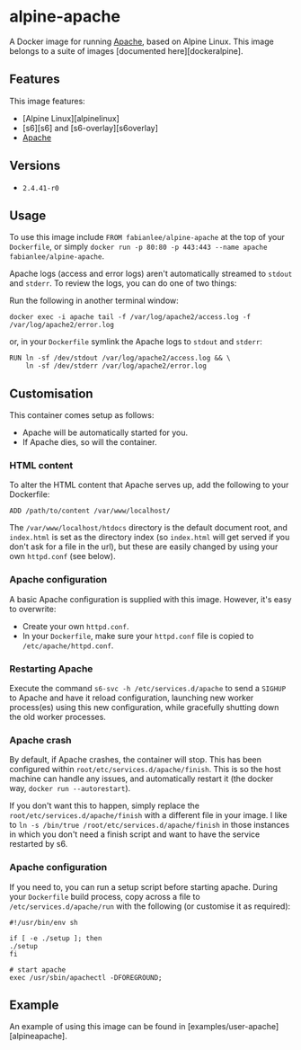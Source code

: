 # alpine-apache

A Docker image for running [Apache][apache], based on Alpine Linux.
This image belongs to a suite of images [documented here][dockeralpine].

## Features

This image features:

- [Alpine Linux][alpinelinux]
- [s6][s6] and [s6-overlay][s6overlay]
- [Apache][apache]

## Versions

- `2.4.41-r0 `

## Usage

To use this image include `FROM fabianlee/alpine-apache` at the top of your `Dockerfile`, or simply `docker run -p 80:80 -p 443:443 --name apache fabianlee/alpine-apache`.

Apache logs (access and error logs) aren't automatically streamed to `stdout` and `stderr`. To review the logs, you can do one of two things:

Run the following in another terminal window:

```
docker exec -i apache tail -f /var/log/apache2/access.log -f /var/log/apache2/error.log
```

or, in your `Dockerfile` symlink the Apache logs to `stdout` and `stderr`:

```
RUN ln -sf /dev/stdout /var/log/apache2/access.log && \
    ln -sf /dev/stderr /var/log/apache2/error.log
```

## Customisation

This container comes setup as follows:

- Apache will be automatically started for you.
- If Apache dies, so will the container.

### HTML content

To alter the HTML content that Apache serves up, add the following to your Dockerfile:

```
ADD /path/to/content /var/www/localhost/
```

The `/var/www/localhost/htdocs` directory is the default document root, and `index.html` is set as the directory index (so `index.html` will get served if you don't ask for a file in the url), but these are easily changed by using your own `httpd.conf` (see below).

### Apache configuration

A basic Apache configuration is supplied with this image. However, it's easy to overwrite:

- Create your own `httpd.conf`.
- In your `Dockerfile`, make sure your `httpd.conf` file is copied to `/etc/apache/httpd.conf`.

### Restarting Apache

Execute the command `s6-svc -h /etc/services.d/apache` to send a `SIGHUP` to Apache and have it reload configuration, launching new worker process(es) using this new configuration, while gracefully shutting down the old worker processes.

### Apache crash

By default, if Apache crashes, the container will stop. This has been configured within `root/etc/services.d/apache/finish`. This is so the host machine can handle any issues, and automatically restart it (the docker way, `docker run --autorestart`).

If you don't want this to happen, simply replace the `root/etc/services.d/apache/finish` with a different file in your image. I like to `ln -s /bin/true /root/etc/services.d/apache/finish` in those instances in which you don't need a finish script and want to have the service restarted by s6.

### Apache configuration

If you need to, you can run a setup script before starting apache. During your `Dockerfile` build process, copy across a file to `/etc/services.d/apache/run` with the following (or customise it as required):

```
#!/usr/bin/env sh

if [ -e ./setup ]; then
./setup
fi

# start apache
exec /usr/sbin/apachectl -DFOREGROUND;
```

## Example

An example of using this image can be found in [examples/user-apache][alpineapache].

[apache]: https://httpd.apache.org/
